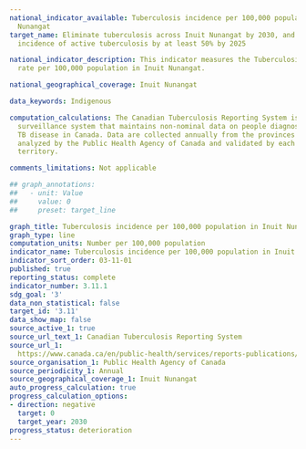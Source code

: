```yaml
---
national_indicator_available: Tuberculosis incidence per 100,000 population in Inuit
  Nunangat
target_name: Eliminate tuberculosis across Inuit Nunangat by 2030, and reducing the
  incidence of active tuberculosis by at least 50% by 2025

national_indicator_description: This indicator measures the Tuberculosis incidence
  rate per 100,000 population in Inuit Nunangat.

national_geographical_coverage: Inuit Nunangat

data_keywords: Indigenous

computation_calculations: The Canadian Tuberculosis Reporting System is a case-based
  surveillance system that maintains non-nominal data on people diagnosed with active
  TB disease in Canada. Data are collected annually from the provinces and territories,
  analyzed by the Public Health Agency of Canada and validated by each province and
  territory.

comments_limitations: Not applicable

## graph_annotations:
##   - unit: Value
##     value: 0
##     preset: target_line

graph_title: Tuberculosis incidence per 100,000 population in Inuit Nunangat
graph_type: line
computation_units: Number per 100,000 population
indicator_name: Tuberculosis incidence per 100,000 population in Inuit Nunangat
indicator_sort_order: 03-11-01
published: true
reporting_status: complete
indicator_number: 3.11.1
sdg_goal: '3'
data_non_statistical: false
target_id: '3.11'
data_show_map: false
source_active_1: true
source_url_text_1: Canadian Tuberculosis Reporting System
source_url_1: 
  https://www.canada.ca/en/public-health/services/reports-publications/canada-communicable-disease-report-ccdr/monthly-issue/2019-45/issue-2-february-7-2019/article-4-tuberculosis-in-canada.html
source_organisation_1: Public Health Agency of Canada
source_periodicity_1: Annual
source_geographical_coverage_1: Inuit Nunangat
auto_progress_calculation: true
progress_calculation_options:
- direction: negative
  target: 0
  target_year: 2030
progress_status: deterioration
---
```

